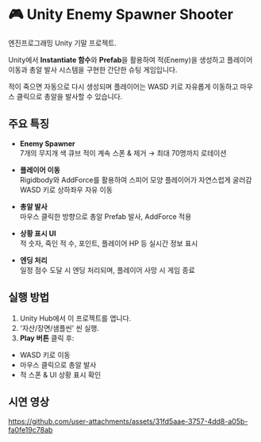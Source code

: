 # 🎮 Unity Enemy Spawner Shooter

엔진프로그래밍 Unity 기말 프로젝트.

Unity에서 **Instantiate 함수**와 **Prefab**을 활용하여 적(Enemy)을 생성하고 플레이어 이동과 총알 발사 시스템을 구현한 간단한 슈팅 게임입니다.

적이 죽으면 자동으로 다시 생성되며 플레이어는 WASD 키로 자유롭게 이동하고 마우스 클릭으로 총알을 발사할 수 있습니다.



## 주요 특징

- **Enemy Spawner**  
  7개의 무지개 색 큐브 적이 계속 스폰 & 제거 → 최대 70명까지 로테이션

- **플레이어 이동**  
  Rigidbody와 AddForce를 활용하여 스피어 모양 플레이어가 자연스럽게 굴러감  
  WASD 키로 상하좌우 자유 이동

- **총알 발사**  
  마우스 클릭한 방향으로 총알 Prefab 발사, AddForce 적용

- **상황 표시 UI**  
  적 숫자, 죽인 적 수, 포인트, 플레이어 HP 등 실시간 정보 표시

- **엔딩 처리**  
  일정 점수 도달 시 엔딩 처리되며, 플레이어 사망 시 게임 종료



## 실행 방법

1. Unity Hub에서 이 프로젝트를 엽니다.
2. '자산/장면/샘플씬' 씬 실행.
3. **Play 버튼** 클릭 후:
 - WASD 키로 이동
 - 마우스 클릭으로 총알 발사
 - 적 스폰 & UI 상황 표시 확인


## 시연 영상
https://github.com/user-attachments/assets/31fd5aae-3757-4dd8-a05b-fa0fe19c78ab


